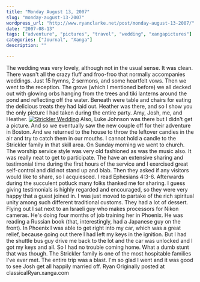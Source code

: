 ```yaml
---
title: "Monday August 13, 2007"
slug: "monday-august-13-2007"
wordpress_url: "http://www.ryanclarke.net/post/monday-august-13-2007/"
date: "2007-08-13"
tags: ["adventure", "pictures", "travel", "wedding", "xangapictures"]
categories: ["Journal", "Xanga"]
description: ""

---
```


The wedding was very lovely, although not in the usual sense. It was clean. There wasn't all the crazy fluff and froo-froo that normally accompanies weddings. Just 15 hymns, 2 sermons, and some heartfelt vows. Then we went to the reception. The grove (which I mentioned before) we all decked out with glowing orbs hanging from the trees and tiki lanterns around the pond and reflecting off the water. Beneath were table and chairs for eating the delicious treats they had laid out. Heather was there, and so I show you the only picture I had taken during the entire party. Amy, Josh, me, and Heather.
[![](http://xd9.xanga.com/378d9b2b75d30141588072/b104456194.jpg "Strickler Wedding")](http://photo.xanga.com/classicalRyan/d9378141588072/photo.html)
Also, Luke Johnson was there but I didn't get a picture. And so we eventually saw the new couple off for their adventure in Boston. And we returned to the house to throw the leftover candies in the air and try to catch them in our mouths. I cannot hold a candle to the Strickler family in that skill area.
On Sunday morning we went to church. The worship service style was very old fashioned as was the music also. It was really neat to get to participate. The have an extensive sharing and testimonial time during the first hours of the service and I exercised great self-control and did not stand up and blab. Then they asked if any visitors would like to share, so I acquiesced. I read Ephesians 4:3-6. Afterwards during the succulent potluck many folks thanked me for sharing. I guess giving testimonials is highly regarded and encouraged, so they were very happy that a guest joined in. I was just moved to partake of the rich spiritual unity among such different traditional customs. They had a lot of dessert.
Flying out I sat next to an Israeli guy who makes processors for Nikon cameras. He's doing four months of job training her in Phoenix. He was reading a Russian book (that, interestingly, had a Japanese guy on the front).
In Phoenix I was able to get right into my car, which was a great relief, because going out there I had left my keys in the ignition. But I had the shuttle bus guy drive me back to the lot and the car was unlocked and I got my keys and all. So I had no trouble coming home. What a dumb stunt that was though.
The Strickler family is one of the most hospitable families I've ever met. The entire trip was a blast. I'm so glad I went and it was good to see Josh get all happily married off.
Ryan
Originally posted at classicalRyan.xanga.com
